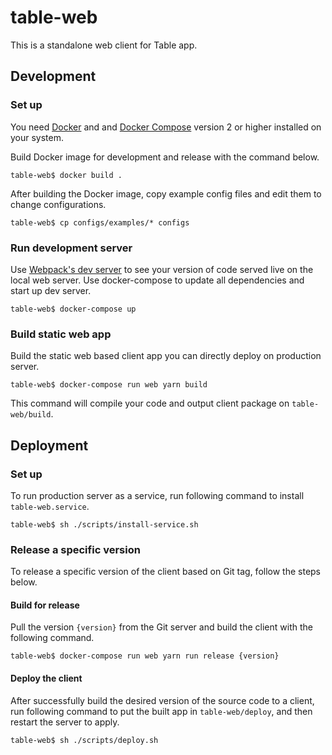
# table-web

This is a standalone web client for Table app.

## Development

### Set up

You need [Docker](https://www.docker.com/) and and [Docker Compose](https://docs.docker.com/compose/install/) version 2 or higher installed on your system.

Build Docker image for development and release with the command below.

```
table-web$ docker build .
```

After building the Docker image, copy example config files and edit them to change configurations.

```
table-web$ cp configs/examples/* configs
```

### Run development server

Use [Webpack's dev server](https://webpack.js.org/configuration/dev-server/) to see your version of code served live on the local web server. Use docker-compose to update all dependencies and start up dev server.

```
table-web$ docker-compose up
```

### Build static web app

Build the static web based client app you can directly deploy on production server.

```
table-web$ docker-compose run web yarn build
```

This command will compile your code and output client package on `table-web/build`.

## Deployment

### Set up

To run production server as a service, run following command to install `table-web.service`.
```
table-web$ sh ./scripts/install-service.sh
```

### Release a specific version

To release a specific version of the client based on Git tag, follow the steps below.

#### Build for release

Pull the version `{version}` from the Git server and build the client with the following command.

```
table-web$ docker-compose run web yarn run release {version}
```

#### Deploy the client

After successfully build the desired version of the source code to a client,
run following command to put the built app in `table-web/deploy`, and then restart the server to apply.

```
table-web$ sh ./scripts/deploy.sh
```

